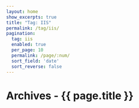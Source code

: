 ```yaml
---
layout: home
show_excerpts: true
title: "Tag: IIS"
permalink: /tag/iis/
pagination:
  tag: iis
  enabled: true
  per_page: 10
  permalink: /page/:num/
  sort_field: 'date'
  sort_reverse: false
---
```


<h1>Archives - {{ page.title }}</h1>
